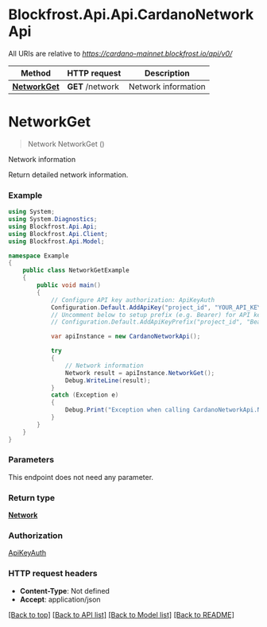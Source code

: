 # Blockfrost.Api.Api.CardanoNetworkApi

All URIs are relative to *https://cardano-mainnet.blockfrost.io/api/v0/*

Method | HTTP request | Description
------------- | ------------- | -------------
[**NetworkGet**](CardanoNetworkApi.md#networkget) | **GET** /network | Network information

<a name="networkget"></a>
# **NetworkGet**
> Network NetworkGet ()

Network information

Return detailed network information.

### Example
```csharp
using System;
using System.Diagnostics;
using Blockfrost.Api.Api;
using Blockfrost.Api.Client;
using Blockfrost.Api.Model;

namespace Example
{
    public class NetworkGetExample
    {
        public void main()
        {
            // Configure API key authorization: ApiKeyAuth
            Configuration.Default.AddApiKey("project_id", "YOUR_API_KEY");
            // Uncomment below to setup prefix (e.g. Bearer) for API key, if needed
            // Configuration.Default.AddApiKeyPrefix("project_id", "Bearer");

            var apiInstance = new CardanoNetworkApi();

            try
            {
                // Network information
                Network result = apiInstance.NetworkGet();
                Debug.WriteLine(result);
            }
            catch (Exception e)
            {
                Debug.Print("Exception when calling CardanoNetworkApi.NetworkGet: " + e.Message );
            }
        }
    }
}
```

### Parameters
This endpoint does not need any parameter.

### Return type

[**Network**](Network.md)

### Authorization

[ApiKeyAuth](../README.md#ApiKeyAuth)

### HTTP request headers

 - **Content-Type**: Not defined
 - **Accept**: application/json

[[Back to top]](#) [[Back to API list]](../README.md#documentation-for-api-endpoints) [[Back to Model list]](../README.md#documentation-for-models) [[Back to README]](../README.md)
